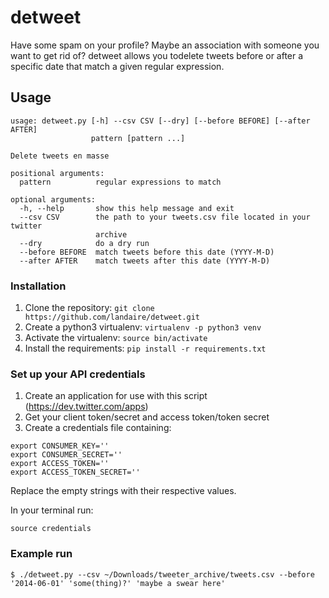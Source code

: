 # detweet

Have some spam on your profile? Maybe an association with someone you want to get rid of? detweet allows you todelete tweets before or after a specific date that match a given regular expression.

## Usage

```
usage: detweet.py [-h] --csv CSV [--dry] [--before BEFORE] [--after AFTER]
                  pattern [pattern ...]

Delete tweets en masse

positional arguments:
  pattern          regular expressions to match

optional arguments:
  -h, --help       show this help message and exit
  --csv CSV        the path to your tweets.csv file located in your twitter
                   archive
  --dry            do a dry run
  --before BEFORE  match tweets before this date (YYYY-M-D)
  --after AFTER    match tweets after this date (YYYY-M-D)
```

### Installation

1. Clone the repository: `git clone https://github.com/landaire/detweet.git`
2. Create a python3 virtualenv: `virtualenv -p python3 venv`
3. Activate the virtualenv: `source bin/activate`
4. Install the requirements: `pip install -r requirements.txt`

### Set up your API credentials

1. Create an application for use with this script (https://dev.twitter.com/apps)
2. Get your client token/secret and access token/token secret
3. Create a credentials file containing:

```
export CONSUMER_KEY=''
export CONSUMER_SECRET=''
export ACCESS_TOKEN=''
export ACCESS_TOKEN_SECRET=''
```

Replace the empty strings with their respective values.

In your terminal run:

```
source credentials
```

### Example run

```
$ ./detweet.py --csv ~/Downloads/tweeter_archive/tweets.csv --before '2014-06-01' 'some(thing)?' 'maybe a swear here'
```

